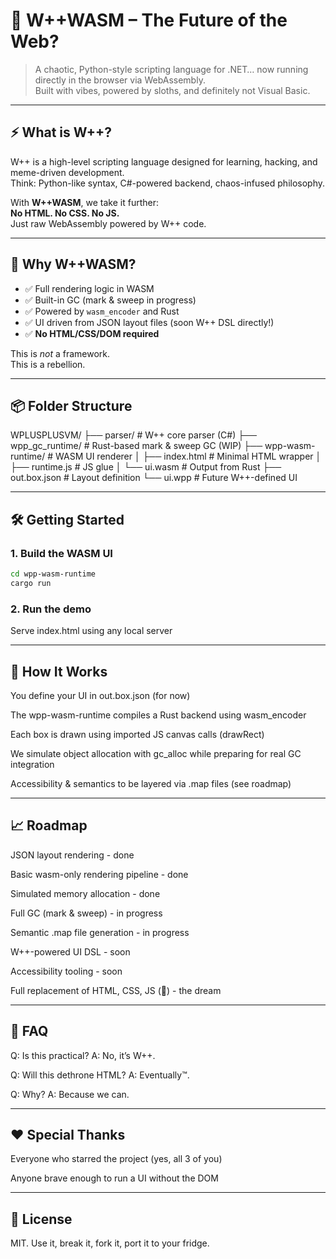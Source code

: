 # 🦥 W++WASM – The Future of the Web?

> A chaotic, Python-style scripting language for .NET… now running directly in the browser via WebAssembly.  
> Built with vibes, powered by sloths, and definitely not Visual Basic.

---

## ⚡ What is W++?

W++ is a high-level scripting language designed for learning, hacking, and meme-driven development.  
Think: Python-like syntax, C#-powered backend, chaos-infused philosophy.

With **W++WASM**, we take it further:  
**No HTML. No CSS. No JS.**  
Just raw WebAssembly powered by W++ code.

---

## 🚀 Why W++WASM?

- ✅ Full rendering logic in WASM  
- ✅ Built-in GC (mark & sweep in progress)  
- ✅ Powered by `wasm_encoder` and Rust  
- ✅ UI driven from JSON layout files (soon W++ DSL directly!)  
- ✅ **No HTML/CSS/DOM required**

This is *not* a framework.  
This is a rebellion.

---

## 📦 Folder Structure

WPLUSPLUSVM/
├── parser/ # W++ core parser (C#)
├── wpp_gc_runtime/ # Rust-based mark & sweep GC (WIP)
├── wpp-wasm-runtime/ # WASM UI renderer
│ ├── index.html # Minimal HTML wrapper
│ ├── runtime.js # JS glue
│ └── ui.wasm # Output from Rust
├── out.box.json # Layout definition
└── ui.wpp # Future W++-defined UI

---
## 🛠️ Getting Started

### 1. Build the WASM UI
```sh
cd wpp-wasm-runtime
cargo run
```
### 2. Run the demo
Serve index.html using any local server

---

## 🧠 How It Works
You define your UI in out.box.json (for now)

The wpp-wasm-runtime compiles a Rust backend using wasm_encoder

Each box is drawn using imported JS canvas calls (drawRect)

We simulate object allocation with gc_alloc while preparing for real GC integration

Accessibility & semantics to be layered via .map files (see roadmap)

---

## 📈 Roadmap
 JSON layout rendering - done

 Basic wasm-only rendering pipeline - done

 Simulated memory allocation - done

 Full GC (mark & sweep) - in progress

 Semantic .map file generation - in progress

 W++-powered UI DSL - soon

 Accessibility tooling - soon

 Full replacement of HTML, CSS, JS (👀) - the dream

---

## 🤔 FAQ
Q: Is this practical?
A: No, it’s W++.

Q: Will this dethrone HTML?
A: Eventually™.

Q: Why?
A: Because we can.

---

## ❤️ Special Thanks
Everyone who starred the project (yes, all 3 of you)

Anyone brave enough to run a UI without the DOM

---

## 📜 License
MIT. Use it, break it, fork it, port it to your fridge.







